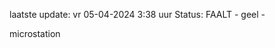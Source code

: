 laatste update: 
vr 05-04-2024  3:38   uur 
Status: FAALT - geel - 
<div class="service Y">microstation</div>